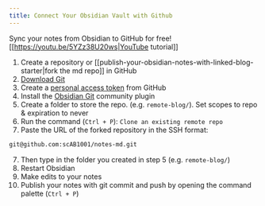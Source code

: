 ```yaml
---
title: Connect Your Obsidian Vault with Github
---
```

Sync your notes from Obsidian to GitHub for free! [[https://youtu.be/5YZz38U20ws|YouTube tutorial]]

1. Create a repository or [[publish-your-obsidian-notes-with-linked-blog-starter|fork the md repo]] in GitHub
2. [Download Git](https://git-scm.com/downloads)
3. Create a [personal access token](https://docs.github.com/en/authentication/keeping-your-account-and-data-secure/creating-a-personal-access-token#creating-a-personal-access-token-classic) from GitHub
4. Install the [Obsidian Git](https://github.com/denolehov/obsidian-git/wiki/Installation) community plugin
5. Create a folder to store the repo. (e.g. `remote-blog/`). Set scopes to repo & expiration to never
6. Run the command (`Ctrl + P`):  `Clone an existing remote repo`
7. Paste the URL of the forked repository in the SSH format:
```bash
git@github.com:scAB1001/notes-md.git
```
7. Then type in the folder you created in step 5 (e.g. `remote-blog/`)
8. Restart Obsidian
9. Make edits to your notes
10. Publish your notes with git commit and push by opening the command palette (`Ctrl + P`)